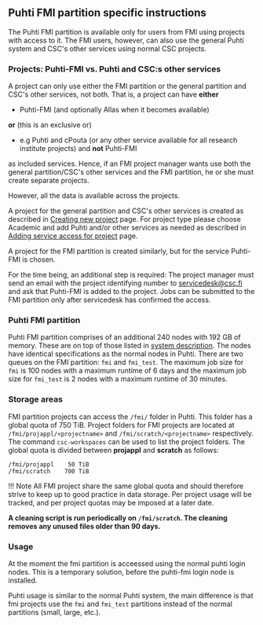 ## Puhti FMI partition specific instructions

The Puhti FMI partition is available only for users from FMI using projects with access to it. The FMI users, however, can also use the general Puhti system and CSC's other services using normal CSC projects.


### Projects: Puhti-FMI vs. Puhti and CSC:s other services

A project can only use either the FMI partition or the general partition and CSC's other services, not both. That is, a project can have **either**
* Puhti-FMI (and optionally Allas when it becomes available) 

**or** (this is an exclusive or)
* e.g Puhti and cPouta (or any other service available for all research institute projects) and **not** Puhti-FMI

as included services. Hence, if an FMI project manager wants use both the general partition/CSC's other services and the FMI partition, he or she must create separate projects.

However, all the data is available across the projects.

A project for the general partition and CSC's other services is created as described in [Creating new project](https://docs.csc.fi/accounts/creating-new-project/) page. For project type please choose Academic and add Puhti and/or other services as needed as described in [Adding service access for project](https://docs.csc.fi/accounts/adding-service-access-for-project/) page.

A project for the FMI partition is created similarly, but for the service Puhti-FMI is chosen. 

For the time being, an additional step is required: The project manager must send an email with the project identifying number to servicedesk@csc.fi and ask that Puhti-FMI is added to the project. Jobs can be submitted to the FMI partition only after servicedesk has confirmed the access.

### Puhti FMI partition

Puhti FMI partition comprises of an additional 240 nodes with 192 GB of memory. These are on top of those listed in [system description](../computing/system.md). The nodes have identical specifications as the normal nodes in Puhti. There are two queues on the FMI partition: `fmi` and `fmi_test`. The maximum job size for `fmi` is 100 nodes with a maximum runtime of 6 days and the maximum job size for `fmi_test` is 2 nodes with a maximum runtime of 30 minutes.   

### Storage areas

FMI partition projects can access the `/fmi/` folder in Puhti. This folder has a global quota of 750 TiB. Project folders for FMI projects are located at
`/fmi/projappl/<projectname>` and `/fmi/scratch/<projectname>` respectively. The command `csc-workspaces` can be used to list the project folders. The global quota is divided 
between __projappl__ and __scratch__ as follows: 
```text
/fmi/projappl    50 TiB
/fmi/scratch    700 TiB
```

!!! Note
    All FMI project share the same global quota and should therefore strive to keep up to good practice in data storage.
    Per project usage will be tracked, and per project quotas may be imposed at a later date.


**A cleaning script is run periodically on `/fmi/scratch`. The cleaning removes any unused files older than 90 days.** 

### Usage

At the moment the fmi partition is acceessed using the normal puhti login nodes. This is a temporary solution, before the puhti-fmi login node is installed.

Puhti usage is similar to the normal Puhti system, the main difference is that fmi projects use the `fmi` and `fmi_test` partitions instead of the normal partitions (small, large, etc.).


